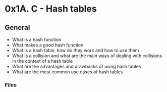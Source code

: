 # 0x1A. C - Hash tables

## General
   - What is a hash function
   - What makes a good hash function
   - What is a hash table, how do they work and how to use them
   - What is a collision and what are the main ways of dealing with collisions in the context of a hash table
   - What are the advantages and drawbacks of using hash tables
   - What are the most common use cases of hash tables

### Files

